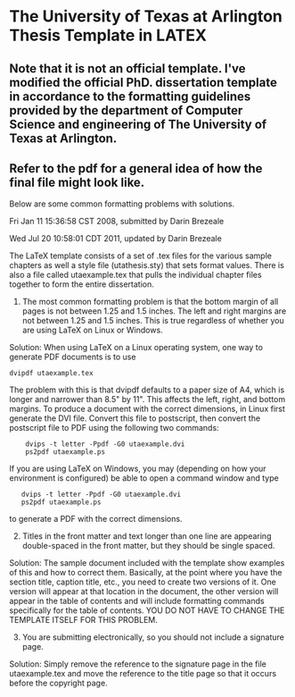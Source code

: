 The University of Texas at Arlington Thesis Template in LATEX 
=========

Note that it is not an official template. I've modified the official PhD. dissertation template in accordance to the formatting guidelines provided by the department of Computer Science and engineering of The University of Texas at Arlington. 
-------

Refer to the pdf for a general idea of how the final file might look like.
--------


Below are some common formatting problems with solutions.

Fri Jan 11 15:36:58 CST 2008, submitted by Darin Brezeale

Wed Jul 20 10:58:01 CDT 2011, updated by Darin Brezeale


The LaTeX template consists of a set of .tex files for the various sample chapters as well a style file (utathesis.sty) that sets format values.  There is also a file called utaexample.tex that pulls the individual chapter files together to form the entire dissertation.


1)  The most common formatting problem is that the bottom margin of all pages is not between 1.25 and 1.5 inches.  The left and right margins are not between 1.25 and 1.5 inches.  This is true regardless of whether you are using LaTeX on Linux or Windows.

Solution:  When using LaTeX on a Linux operating system, one way to generate PDF documents is to use

	dvipdf utaexample.tex

The problem with this is that dvipdf defaults to a paper size of A4, which is longer and narrower than 8.5" by 11".  This affects the left, right, and bottom margins.  To produce a document with the correct dimensions, in Linux first generate the DVI file.  Convert this file to postscript, then convert the postscript file to PDF using the following two commands:

        dvips -t letter -Ppdf -G0 utaexample.dvi
        ps2pdf utaexample.ps

If you are using LaTeX on Windows, you may (depending on how your 
environment is configured) be able to open a command window and
type 

       dvips -t letter -Ppdf -G0 utaexample.dvi
       ps2pdf utaexample.ps

to generate a PDF with the correct dimensions.


2) Titles in the front matter and text longer than one line are appearing double-spaced in the front matter, but they should be single spaced.

Solution: The sample document included with the template show examples of this and how to correct them.  Basically, at the point where you have the section title, caption title, etc., you need to create two versions of it.  One version will appear at that location in the document, the other version will appear in the table of contents and will include formatting commands specifically for the table of contents.  YOU DO NOT HAVE TO CHANGE THE TEMPLATE ITSELF FOR THIS PROBLEM.


3)  You are submitting electronically, so you should not include a signature page.

Solution:  Simply remove the reference to the signature page in the file utaexample.tex and move the reference to the title page so that it occurs before the copyright page.


